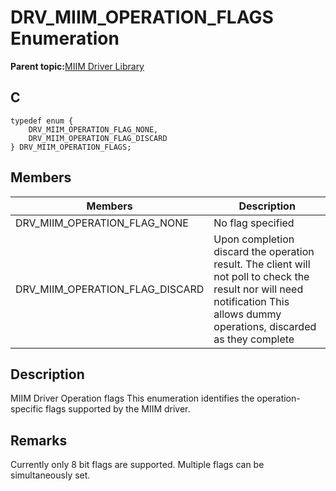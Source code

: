 # DRV\_MIIM\_OPERATION\_FLAGS Enumeration

**Parent topic:**[MIIM Driver Library](GUID-A8906C8D-A608-4572-AE74-1E517DD2B0BE.md)

## C

```
typedef enum { 
    DRV_MIIM_OPERATION_FLAG_NONE, 
    DRV_MIIM_OPERATION_FLAG_DISCARD 
} DRV_MIIM_OPERATION_FLAGS; 
```

## Members

|Members|Description|
|-------|-----------|
|DRV\_MIIM\_OPERATION\_FLAG\_NONE|No flag specified|
|DRV\_MIIM\_OPERATION\_FLAG\_DISCARD|Upon completion discard the operation result. The client will not poll to check the result nor will need notification This allows dummy operations, discarded as they complete|

## Description

MIIM Driver Operation flags This enumeration identifies the operation-specific flags supported by the MIIM driver.

## Remarks

Currently only 8 bit flags are supported. Multiple flags can be simultaneously set.

